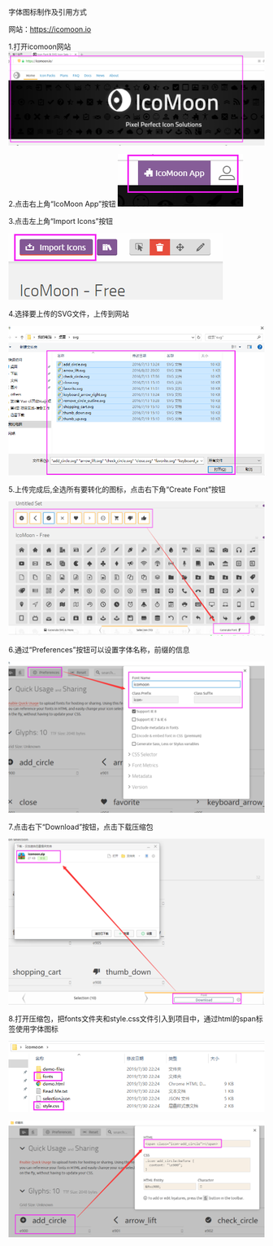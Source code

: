 字体图标制作及引用方式

网站：https://icomoon.io

1.打开icomoon网站
![](images/icon-create0.png)






2.点击右上角“IcoMoon App”按钮
![](images/icon-create1.png)






3.点击左上角“Import Icons”按钮

![](images/icon-create2.png)






4.选择要上传的SVG文件，上传到网站

![](images/icon-create3.png)






5.上传完成后,全选所有要转化的图标，点击右下角“Create Font”按钮

![](images/icon-create4.png)






6.通过“Preferences”按钮可以设置字体名称，前缀的信息

![](images/icon-create5.png)






7.点击右下“Download”按钮，点击下载压缩包

![](images/icon-create6.png)






8.打开压缩包，把fonts文件夹和style.css文件引入到项目中，通过html的span标签使用字体图标

![](images/icon-create7.png)

![](images/icon-create8.png)



